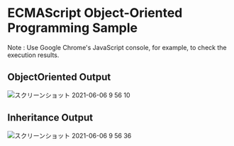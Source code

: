# ECMAScript Object-Oriented Programming Sample
Note : Use Google Chrome's JavaScript console, for example, to check the execution results.

## ObjectOriented Output
![スクリーンショット 2021-06-06 9 56 10](https://user-images.githubusercontent.com/36861752/120909264-4c33bb80-c6ae-11eb-9676-027a8384f56f.png)

## Inheritance Output
![スクリーンショット 2021-06-06 9 56 36](https://user-images.githubusercontent.com/36861752/120909269-581f7d80-c6ae-11eb-991a-2036f4d0d348.png)
